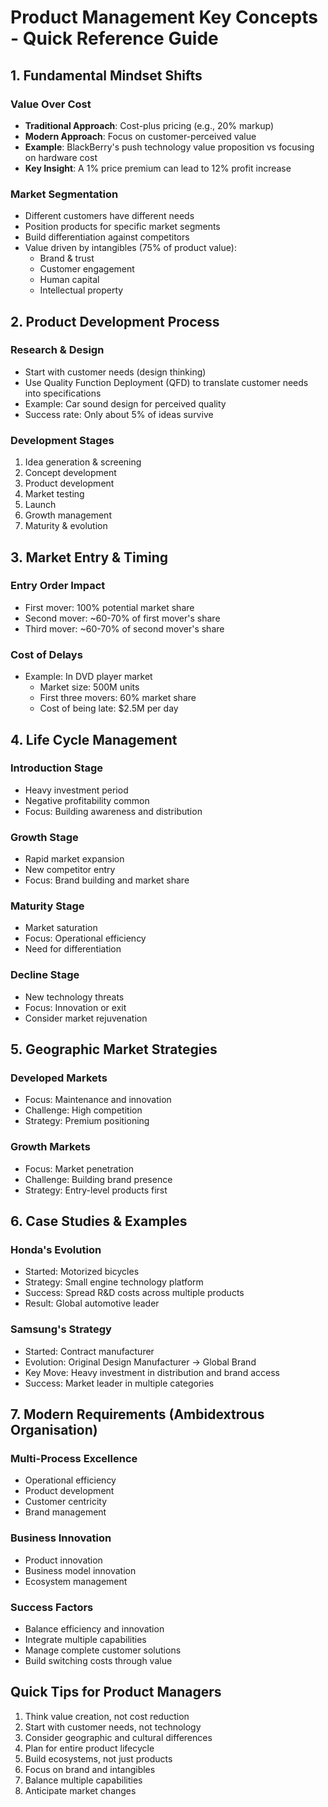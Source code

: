 # Product Management Key Concepts - Quick Reference Guide

## 1. Fundamental Mindset Shifts

### Value Over Cost
- **Traditional Approach**: Cost-plus pricing (e.g., 20% markup)
- **Modern Approach**: Focus on customer-perceived value
- **Example**: BlackBerry's push technology value proposition vs focusing on hardware cost
- **Key Insight**: A 1% price premium can lead to 12% profit increase

### Market Segmentation
- Different customers have different needs
- Position products for specific market segments
- Build differentiation against competitors
- Value driven by intangibles (75% of product value):
  - Brand & trust
  - Customer engagement
  - Human capital
  - Intellectual property

## 2. Product Development Process

### Research & Design
- Start with customer needs (design thinking)
- Use Quality Function Deployment (QFD) to translate customer needs into specifications
- Example: Car sound design for perceived quality
- Success rate: Only about 5% of ideas survive

### Development Stages
1. Idea generation & screening
2. Concept development
3. Product development
4. Market testing
5. Launch
6. Growth management
7. Maturity & evolution

## 3. Market Entry & Timing

### Entry Order Impact
- First mover: 100% potential market share
- Second mover: ~60-70% of first mover's share
- Third mover: ~60-70% of second mover's share

### Cost of Delays
- Example: In DVD player market
  - Market size: 500M units
  - First three movers: 60% market share
  - Cost of being late: $2.5M per day

## 4. Life Cycle Management

### Introduction Stage
- Heavy investment period
- Negative profitability common
- Focus: Building awareness and distribution

### Growth Stage
- Rapid market expansion
- New competitor entry
- Focus: Brand building and market share

### Maturity Stage
- Market saturation
- Focus: Operational efficiency
- Need for differentiation

### Decline Stage
- New technology threats
- Focus: Innovation or exit
- Consider market rejuvenation

## 5. Geographic Market Strategies

### Developed Markets
- Focus: Maintenance and innovation
- Challenge: High competition
- Strategy: Premium positioning

### Growth Markets
- Focus: Market penetration
- Challenge: Building brand presence
- Strategy: Entry-level products first

## 6. Case Studies & Examples

### Honda's Evolution
- Started: Motorized bicycles
- Strategy: Small engine technology platform
- Success: Spread R&D costs across multiple products
- Result: Global automotive leader

### Samsung's Strategy
- Started: Contract manufacturer
- Evolution: Original Design Manufacturer → Global Brand
- Key Move: Heavy investment in distribution and brand access
- Success: Market leader in multiple categories

## 7. Modern Requirements (Ambidextrous Organisation)

### Multi-Process Excellence
- Operational efficiency
- Product development
- Customer centricity
- Brand management

### Business Innovation
- Product innovation
- Business model innovation
- Ecosystem management

### Success Factors
- Balance efficiency and innovation
- Integrate multiple capabilities
- Manage complete customer solutions
- Build switching costs through value

## Quick Tips for Product Managers

1. Think value creation, not cost reduction
2. Start with customer needs, not technology
3. Consider geographic and cultural differences
4. Plan for entire product lifecycle
5. Build ecosystems, not just products
6. Focus on brand and intangibles
7. Balance multiple capabilities
8. Anticipate market changes